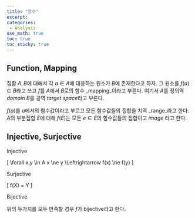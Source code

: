 ```yaml
---
title: "함수"
excerpt: 
categories:
 - Analysis
use_math: true
toc: true
toc_sticky: true
---
```


## Function, Mapping

집합 $A, B$에 대해서 각 $a \in A$에 대응하는 원소가 $B$에 존재한다고 하자. 그 원소를 $f(a) \in B$라고 쓰고 $f$를 $A$에서 $B$로의 함수 _mapping_이라고 부른다. 여기서 $A$를 정의역 _domain_ $B$를 공역 *target space*라고 부른다.

$f(a)$를 $a$에서의 함수값이라고 부르고 모든 함수값들의 집합을 치역 _range_라고 한다. $A$의 부분집합 $E$에 대해 $f(E)$는 모든 $e \in E$의 함수값들의 집합이고 _image_ 라고 한다.

## Injective, Surjective

Injective 

\[
 \forall x,y \in A x \ne y \Leftrightarrow f(x) \ne f(y)
\]

Surjective

\[
    f(X) = Y
\]

Bijective 

 위의 두가지를 모두 만족할 경우 $f$가 bijective라고 한다.

